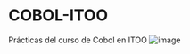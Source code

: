 # COBOL-ITOO
Prácticas del curso de Cobol en ITOO
![image](https://user-images.githubusercontent.com/104610596/184561229-9b789bc6-59cd-4215-914b-0f5658d5f66f.png)
